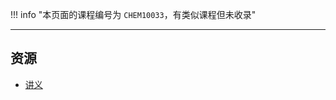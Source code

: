 !!! info "本页面的课程编号为 `CHEM10033`，有类似课程但未收录"

---

## 资源  
- [讲义](http://api.xtaoa.com/api/lanzou.php?url=https://cqu-openlib.lanzout.com/iCp9v22krbfi&type=down)